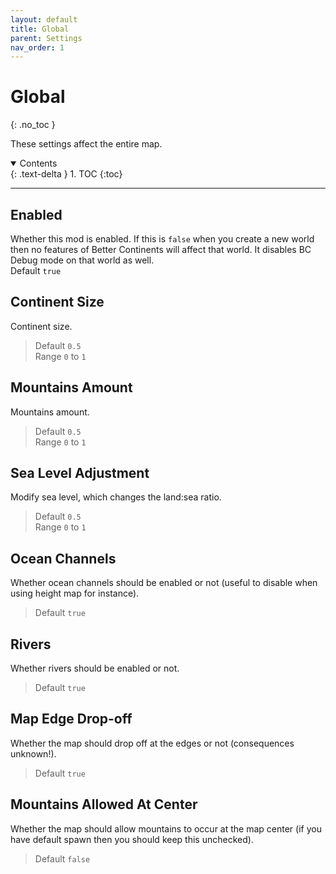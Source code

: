 ```yaml
---
layout: default
title: Global
parent: Settings
nav_order: 1
---
```


# Global
{: .no_toc }

These settings affect the entire map.

<details open markdown="block">
  <summary>
  Contents
  </summary>
  {: .text-delta }
  1. TOC
  {:toc}
</details>

---

## Enabled
Whether this mod is enabled. If this is `false` when you create a new world then no features of Better Continents will affect that world. It disables BC Debug mode on that world as well.  
Default `true`

## Continent Size
Continent size.  
> Default `0.5`  
> Range `0` to `1`

## Mountains Amount
Mountains amount.  
> Default `0.5`  
> Range `0` to `1`

## Sea Level Adjustment
Modify sea level, which changes the land:sea ratio.  
> Default `0.5`  
> Range `0` to `1`

## Ocean Channels
Whether ocean channels should be enabled or not (useful to disable when using height map for instance).  
> Default `true`

## Rivers
Whether rivers should be enabled or not.  
> Default `true`

## Map Edge Drop-off
Whether the map should drop off at the edges or not (consequences unknown!).  
> Default `true`

## Mountains Allowed At Center
Whether the map should allow mountains to occur at the map center (if you have default spawn then you should keep this unchecked).  
> Default `false`